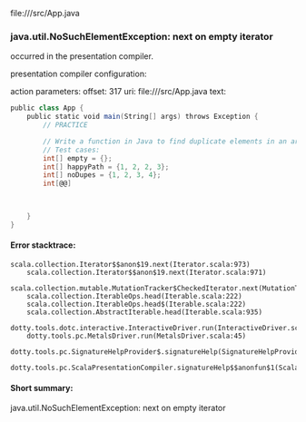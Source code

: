 file://<WORKSPACE>/src/App.java
### java.util.NoSuchElementException: next on empty iterator

occurred in the presentation compiler.

presentation compiler configuration:


action parameters:
offset: 317
uri: file://<WORKSPACE>/src/App.java
text:
```scala
public class App {
    public static void main(String[] args) throws Exception {
        // PRACTICE

        // Write a function in Java to find duplicate elements in an array.
        // Test cases:
        int[] empty = {};
        int[] happyPath = {1, 2, 2, 3};
        int[] noDupes = {1, 2, 3, 4};
        int[@@]

        

    }
}

```



#### Error stacktrace:

```
scala.collection.Iterator$$anon$19.next(Iterator.scala:973)
	scala.collection.Iterator$$anon$19.next(Iterator.scala:971)
	scala.collection.mutable.MutationTracker$CheckedIterator.next(MutationTracker.scala:76)
	scala.collection.IterableOps.head(Iterable.scala:222)
	scala.collection.IterableOps.head$(Iterable.scala:222)
	scala.collection.AbstractIterable.head(Iterable.scala:935)
	dotty.tools.dotc.interactive.InteractiveDriver.run(InteractiveDriver.scala:164)
	dotty.tools.pc.MetalsDriver.run(MetalsDriver.scala:45)
	dotty.tools.pc.SignatureHelpProvider$.signatureHelp(SignatureHelpProvider.scala:32)
	dotty.tools.pc.ScalaPresentationCompiler.signatureHelp$$anonfun$1(ScalaPresentationCompiler.scala:422)
```
#### Short summary: 

java.util.NoSuchElementException: next on empty iterator